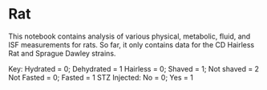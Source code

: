 # Rat

This notebook contains analysis of various physical, metabolic, fluid, and ISF measurements for rats. So far, it only contains data for the CD Hairless Rat and Sprague Dawley strains. 


Key:
Hydrated = 0; Dehydrated = 1
Hairless = 0; Shaved = 1; Not shaved = 2
Not Fasted = 0; Fasted = 1
STZ Injected: No = 0; Yes = 1
